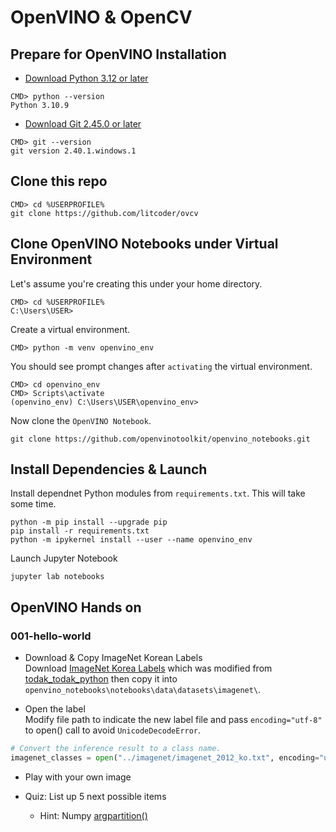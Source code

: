# OpenVINO & OpenCV

## Prepare for OpenVINO Installation
* [Download Python 3.12 or later](https://www.python.org/ftp/python/3.12.3/python-3.12.3-amd64.exe)

```
CMD> python --version
Python 3.10.9
```

* [Download Git 2.45.0 or later](https://github.com/git-for-windows/git/releases/download/v2.45.0.windows.1/Git-2.45.0-64-bit.exe)
```
CMD> git --version
git version 2.40.1.windows.1
```

## Clone this repo
```
CMD> cd %USERPROFILE%
git clone https://github.com/litcoder/ovcv
```

## Clone OpenVINO Notebooks under Virtual Environment
Let's assume you're creating this under your home directory.
```
CMD> cd %USERPROFILE%
C:\Users\USER>
```

Create a virtual environment.
```
CMD> python -m venv openvino_env
```

You should see prompt changes after `activating` the virtual environment.
```
CMD> cd openvino_env
CMD> Scripts\activate
(openvino_env) C:\Users\USER\openvino_env>
```

Now clone the `OpenVINO Notebook`.
```
git clone https://github.com/openvinotoolkit/openvino_notebooks.git
```

## Install Dependencies & Launch
Install dependnet Python modules from `requirements.txt`. This will take some time.
```
python -m pip install --upgrade pip
pip install -r requirements.txt
python -m ipykernel install --user --name openvino_env
```

Launch Jupyter Notebook
```
jupyter lab notebooks
```

## OpenVINO Hands on
### 001-hello-world
* Download & Copy ImageNet Korean Labels</br>
Download [ImageNet Korea Labels](./imagenet/imagenet_2012_ko.txt) which was modified from [todak_todak_python](https://raw.githubusercontent.com/cranberryai/todak_todak_python/master/deep_learning_for_image/ImageNetLabels_ko.txt) then copy it into `openvino_notebooks\notebooks\data\datasets\imagenet\`.


* Open the label</br>
Modify file path to indicate the new label file and pass `encoding="utf-8"` to open() call to avoid `UnicodeDecodeError`.
```python
# Convert the inference result to a class name.
imagenet_classes = open("../imagenet/imagenet_2012_ko.txt", encoding="utf-8").read().splitlines()
```

* Play with your own image

* Quiz: List up 5 next possible items
  * Hint: Numpy [argpartition()](https://numpy.org/doc/stable/reference/generated/numpy.argpartition.html)
